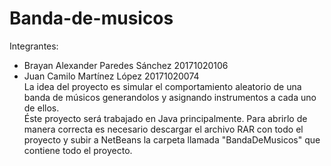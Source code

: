 # Banda-de-musicos
Integrantes:<br>
- Brayan Alexander Paredes Sánchez 20171020106<br>
- Juan Camilo Martínez López       20171020074<br>
La idea del proyecto es simular el comportamiento aleatorio de una banda de músicos generandolos y asignando instrumentos a cada uno de ellos. <br>
Éste proyecto será trabajado en Java principalmente. Para abrirlo de manera correcta es necesario descargar el archivo RAR con todo el proyecto y subir a NetBeans la carpeta llamada "BandaDeMusicos" que contiene todo el proyecto.
